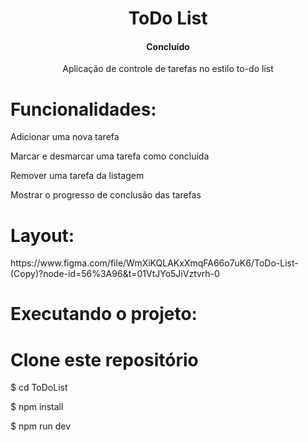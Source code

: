
<h1 align="center">ToDo List </h1>

<h4 align="center"> 
	  Concluído
</h4>
<p align="center">Aplicação de controle de tarefas no estilo to-do list</p>

<h1>Funcionalidades:</h1>

<p>Adicionar uma nova tarefa</p>
<p>Marcar e desmarcar uma tarefa como concluída</p>
<p>Remover uma tarefa da listagem</p>
<p>Mostrar o progresso de conclusão das tarefas</p>

<h1>Layout:</h1>
https://www.figma.com/file/WmXiKQLAKxXmqFA66o7uK6/ToDo-List-(Copy)?node-id=56%3A96&t=01VtJYo5JiVztvrh-0

<h1>Executando o projeto:</h1>

# Clone este repositório

$ cd ToDoList

$ npm install

$ npm run dev


